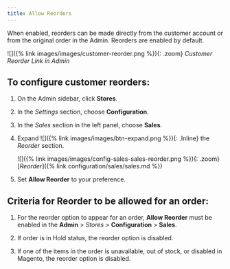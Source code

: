 ```yaml
---
title: Allow Reorders
---
```


When enabled, reorders can be made directly from the customer account or from the original order in the Admin. Reorders are enabled by default.

![]({% link images/images/customer-reorder.png %}){: .zoom}
_Customer Reorder Link in Admin_

## To configure customer reorders:

1. On the Admin sidebar, click **Stores**.

1. In the _Settings_ section, choose **Configuration**.

1. In the _Sales_ section in the left panel, choose **Sales**.

1. Expand ![]({% link images/images/btn-expand.png %}){: .Inline} the _Reorder_ section.

    ![]({% link images/images/config-sales-sales-reorder.png %}){: .zoom}
    [_Reorder_]({% link configuration/sales/sales.md %})

1. Set **Allow Reorder** to your preference.

## Criteria for Reorder to be allowed for an order:

1. For the reorder option to appear for an order, **Allow Reorder** must be enabled in the **Admin** > _Stores_ > **Configuration** > **Sales**.

1. If order is in Hold status, the reorder option is disabled.

1. If one of the items in the order is unavailable, out of stock, or disabled in Magento, the reorder option is disabled.
